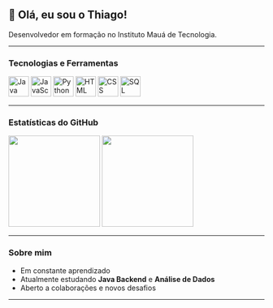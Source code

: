 ## 👋 Olá, eu sou o Thiago!

  Desenvolvedor em formação no Instituto Mauá de Tecnologia.

---

###   Tecnologias e Ferramentas
<p>
  <img src="https://cdn.jsdelivr.net/gh/devicons/devicon/icons/java/java-original.svg" alt="Java" width="40" height="40"/>
  <img src="https://cdn.jsdelivr.net/gh/devicons/devicon/icons/javascript/javascript-original.svg" alt="JavaScript" width="40" height="40"/>
  <img src="https://cdn.jsdelivr.net/gh/devicons/devicon/icons/python/python-original.svg" alt="Python" width="40" height="40"/>
  <img src="https://cdn.jsdelivr.net/gh/devicons/devicon/icons/html5/html5-original.svg" alt="HTML" width="40" height="40"/>
  <img src="https://cdn.jsdelivr.net/gh/devicons/devicon/icons/css3/css3-original.svg" alt="CSS" width="40" height="40"/>
  <img src="https://cdn.jsdelivr.net/gh/devicons/devicon/icons/mysql/mysql-original.svg" alt="SQL" width="40" height="40"/>
</p>

---

###   Estatísticas do GitHub
<p>
  <img height="180em" src="https://github-readme-stats.vercel.app/api?username=Thiago-stosm&show_icons=true&theme=github_dark&count_private=true&hide_border=true"/>
  <img height="180em" src="https://github-readme-stats.vercel.app/api/top-langs/?username=Thiago-stosm&layout=compact&langs_count=7&theme=github_dark&hide_border=true"/>
</p>

---

###   Sobre mim
- Em constante aprendizado
- Atualmente estudando **Java Backend** e **Análise de Dados**
- Aberto a colaborações e novos desafios

---
